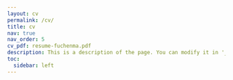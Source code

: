 ```yaml
---
layout: cv
permalink: /cv/
title: cv
nav: true
nav_order: 5
cv_pdf: resume-fuchenma.pdf
description: This is a description of the page. You can modify it in '_pages/cv.md'. You can also change or remove the top pdf download button.
toc:
  sidebar: left
---
```

